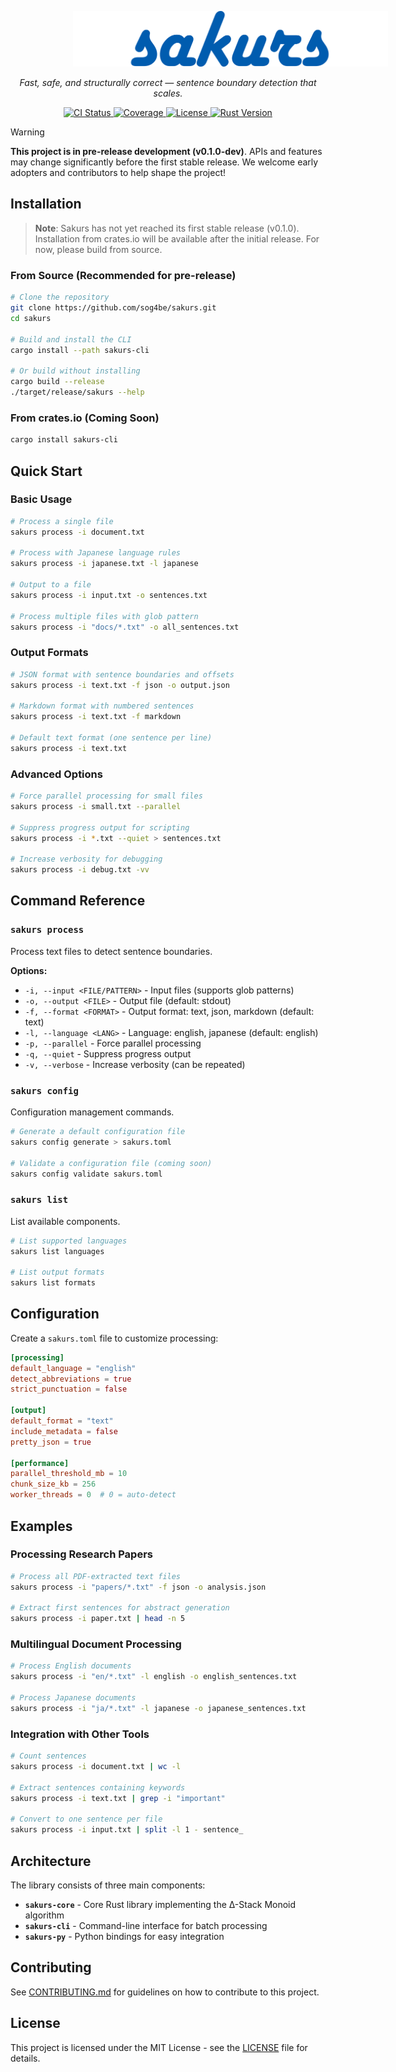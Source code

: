 <p>
    <img src=".github/assets/logo.png" style="margin-left:100px; margin-right:100px;" >
</p>

<p align="center">
    <em>Fast, safe, and structurally correct — sentence boundary detection that scales.</em>
</p>

<p align="center">
    <a href="https://github.com/sog4be/sakurs/actions/workflows/ci.yml">
        <img src="https://github.com/sog4be/sakurs/actions/workflows/ci.yml/badge.svg" alt="CI Status">
    </a>
    <a href="https://github.com/sog4be/sakurs/actions/workflows/coverage.yml">
        <img src="https://img.shields.io/badge/coverage-89.63%25-green" alt="Coverage" id="coverage-badge">
    </a>
    <a href="https://github.com/sog4be/sakurs/blob/main/LICENSE">
        <img src="https://img.shields.io/badge/license-MIT-blue.svg" alt="License">
    </a>
    <a href="https://github.com/sog4be/sakurs">
        <img src="https://img.shields.io/badge/rust-1.81+-orange.svg" alt="Rust Version">
    </a>
</p>

> [!WARNING]
> **This project is in pre-release development (v0.1.0-dev)**. 
> APIs and features may change significantly before the first stable release.
> We welcome early adopters and contributors to help shape the project!

## Installation

> **Note**: Sakurs has not yet reached its first stable release (v0.1.0). 
> Installation from crates.io will be available after the initial release.
> For now, please build from source.

### From Source (Recommended for pre-release)

```bash
# Clone the repository
git clone https://github.com/sog4be/sakurs.git
cd sakurs

# Build and install the CLI
cargo install --path sakurs-cli

# Or build without installing
cargo build --release
./target/release/sakurs --help
```

### From crates.io (Coming Soon)

```bash
cargo install sakurs-cli
```

## Quick Start

### Basic Usage

```bash
# Process a single file
sakurs process -i document.txt

# Process with Japanese language rules
sakurs process -i japanese.txt -l japanese

# Output to a file
sakurs process -i input.txt -o sentences.txt

# Process multiple files with glob pattern
sakurs process -i "docs/*.txt" -o all_sentences.txt
```

### Output Formats

```bash
# JSON format with sentence boundaries and offsets
sakurs process -i text.txt -f json -o output.json

# Markdown format with numbered sentences
sakurs process -i text.txt -f markdown

# Default text format (one sentence per line)
sakurs process -i text.txt
```

### Advanced Options

```bash
# Force parallel processing for small files
sakurs process -i small.txt --parallel

# Suppress progress output for scripting
sakurs process -i *.txt --quiet > sentences.txt

# Increase verbosity for debugging
sakurs process -i debug.txt -vv
```

## Command Reference

### `sakurs process`

Process text files to detect sentence boundaries.

**Options:**
- `-i, --input <FILE/PATTERN>` - Input files (supports glob patterns)
- `-o, --output <FILE>` - Output file (default: stdout)
- `-f, --format <FORMAT>` - Output format: text, json, markdown (default: text)
- `-l, --language <LANG>` - Language: english, japanese (default: english)
- `-p, --parallel` - Force parallel processing
- `-q, --quiet` - Suppress progress output
- `-v, --verbose` - Increase verbosity (can be repeated)

### `sakurs config`

Configuration management commands.

```bash
# Generate a default configuration file
sakurs config generate > sakurs.toml

# Validate a configuration file (coming soon)
sakurs config validate sakurs.toml
```

### `sakurs list`

List available components.

```bash
# List supported languages
sakurs list languages

# List output formats
sakurs list formats
```

## Configuration

Create a `sakurs.toml` file to customize processing:

```toml
[processing]
default_language = "english"
detect_abbreviations = true
strict_punctuation = false

[output]
default_format = "text"
include_metadata = false
pretty_json = true

[performance]
parallel_threshold_mb = 10
chunk_size_kb = 256
worker_threads = 0  # 0 = auto-detect
```

## Examples

### Processing Research Papers

```bash
# Process all PDF-extracted text files
sakurs process -i "papers/*.txt" -f json -o analysis.json

# Extract first sentences for abstract generation
sakurs process -i paper.txt | head -n 5
```

### Multilingual Document Processing

```bash
# Process English documents
sakurs process -i "en/*.txt" -l english -o english_sentences.txt

# Process Japanese documents  
sakurs process -i "ja/*.txt" -l japanese -o japanese_sentences.txt
```

### Integration with Other Tools

```bash
# Count sentences
sakurs process -i document.txt | wc -l

# Extract sentences containing keywords
sakurs process -i text.txt | grep -i "important"

# Convert to one sentence per file
sakurs process -i input.txt | split -l 1 - sentence_
```

## Architecture

The library consists of three main components:

- **`sakurs-core`** - Core Rust library implementing the Δ-Stack Monoid algorithm
- **`sakurs-cli`** - Command-line interface for batch processing
- **`sakurs-py`** - Python bindings for easy integration

## Contributing

See [CONTRIBUTING.md](CONTRIBUTING.md) for guidelines on how to contribute to this project.

## License

This project is licensed under the MIT License - see the [LICENSE](LICENSE) file for details.